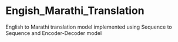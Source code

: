 # Engish_Marathi_Translation
English to Marathi translation model implemented using Sequence to Sequence and Encoder-Decoder model 
